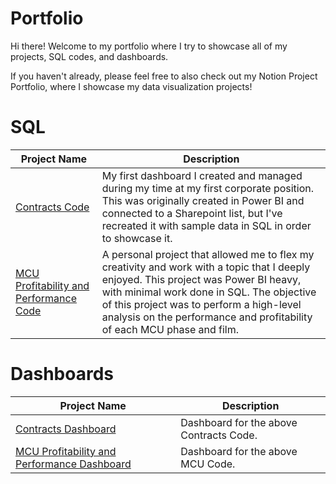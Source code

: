 # Portfolio

Hi there!
Welcome to my portfolio where I try to showcase all of my projects, SQL codes, and dashboards.

If you haven't already, please feel free to also check out my Notion Project Portfolio, where I showcase my data visualization projects!

# SQL

| Project Name  | Description |
| ------------- | ------------- |
| [Contracts Code](https://github.com/lardcheng/Contracts-Code)| My first dashboard I created and managed during my time at my first corporate position. This was originally created in Power BI and connected to a Sharepoint list, but I've recreated it with sample data in SQL in order to showcase it. |
| [MCU Profitability and Performance Code](https://github.com/lardcheng/MCU-Profitability-Project)| A personal project that allowed me to flex my creativity and work with a topic that I deeply enjoyed. This project was Power BI heavy, with minimal work done in SQL. The objective of this project was to perform a high-level analysis on the performance and profitability of each MCU phase and film. |

# Dashboards
| Project Name  | Description |
| ------------- | ------------- |
| [Contracts Dashboard](https://lardcheng.notion.site/Contracts-Dashboard-4042c67c3db2481dbf02918ed1a4ec4d)| Dashboard for the above Contracts Code. |
| [MCU Profitability and Performance Dashboard](https://www.notion.so/lardcheng/MCU-Profitability-Dashboard-717835ee8f8a42c3972e93bf67a453f4)| Dashboard for the above MCU Code. |
